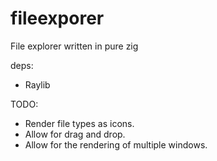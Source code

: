 # fileexporer

File explorer written in pure zig

deps:

- Raylib

TODO:

- Render file types as icons.
- Allow for drag and drop.
- Allow for the rendering of multiple windows.
